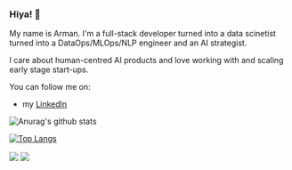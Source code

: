 ### Hiya! 👋

My name is Arman.
I'm a full-stack developer turned into a data scinetist turned into a DataOps/MLOps/NLP engineer and an AI strategist. 

I care about human-centred AI products and love working with and scaling early stage start-ups.

You can follow me on:

- my [LinkedIn](https://www.linkedin.com/in/armandidandeh/)

![Anurag's github stats](https://github-readme-stats.vercel.app/api?username=armandidandeh&show_icons=true&theme=dracula)

[![Top Langs](https://github-readme-stats.vercel.app/api/top-langs/?username=armandidandeh&hide=html&layout=compact&theme=dracula)](https://github.com/armandidandeh/github-readme-stats)

<img align="center" src="https://github-readme-stats.vercel.app/api/pin/?username=armandidandeh&repo=visualizing-hierarchies&theme=tokyonight" />
                                                                                                                                             
<img align="center" src="https://github-readme-stats.vercel.app/api/pin/?username=armandidandeh&repo=flask-vuejs-template&theme=tokyonight" />
